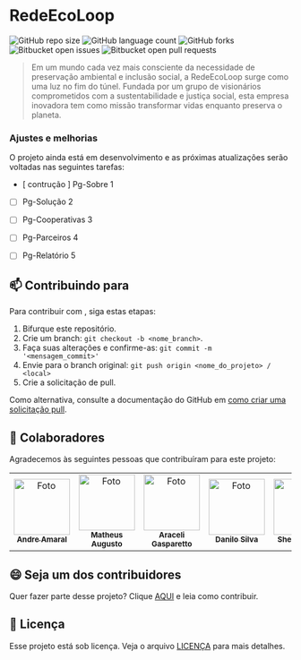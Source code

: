 # RedeEcoLoop

![GitHub repo size](https://img.shields.io/github/repo-size/iuricode/README-template?style=for-the-badge)
![GitHub language count](https://img.shields.io/github/languages/count/iuricode/README-template?style=for-the-badge)
![GitHub forks](https://img.shields.io/github/forks/iuricode/README-template?style=for-the-badge)
![Bitbucket open issues](https://img.shields.io/bitbucket/issues/iuricode/README-template?style=for-the-badge)
![Bitbucket open pull requests](https://img.shields.io/bitbucket/pr-raw/iuricode/README-template?style=for-the-badge)


> Em um mundo cada vez mais consciente da necessidade de preservação ambiental e inclusão social, a RedeEcoLoop surge como uma luz no fim do túnel. Fundada por um grupo de visionários comprometidos com a sustentabilidade e justiça social, esta empresa inovadora tem como missão transformar vidas enquanto preserva o planeta.

### Ajustes e melhorias

O projeto ainda está em desenvolvimento e as próximas atualizações serão voltadas nas seguintes tarefas:

- [ contrução ] Pg-Sobre 1
- [ ] Pg-Solução 2
- [ ] Pg-Cooperativas 3
- [ ] Pg-Parceiros 4
- [ ] Pg-Relatório 5


## 📫 Contribuindo para <MoedaVerde>

Para contribuir com <MoedaVerde>, siga estas etapas:

1. Bifurque este repositório.
2. Crie um branch: `git checkout -b <nome_branch>`.
3. Faça suas alterações e confirme-as: `git commit -m '<mensagem_commit>'`
4. Envie para o branch original: `git push origin <nome_do_projeto> / <local>`
5. Crie a solicitação de pull.

Como alternativa, consulte a documentação do GitHub em [como criar uma solicitação pull](https://help.github.com/en/github/collaborating-with-issues-and-pull-requests/creating-a-pull-request).

## 🤝 Colaboradores

Agradecemos às seguintes pessoas que contribuíram para este projeto:

<table>
  <tr>
    <td align="center">
      <a href="#" title="defina o titulo do link">
        <img src="" width="100px;" alt="Foto"/><br>
        <sub>
          <b>Andre Amaral</b>
        </sub>
      </a>
    </td>
    <td align="center">
      <a href="#" title="defina o titulo do link">
        <img src="" width="100px;" alt="Foto "/><br>
        <sub>
          <b>Matheus Augusto</b>
        </sub>
      </a>
    </td>
    <td align="center">
      <a href="#" title="defina o titulo do link">
        <img src="" width="100px;" alt="Foto "/><br>
        <sub>
          <b>Araceli Gasparetto</b>
        </sub>
      </a>
    </td>
     <td align="center">
      <a href="#" title="defina o titulo do link">
        <img src="" width="100px;" alt="Foto "/><br>
        <sub>
          <b>Danilo Silva</b>
        </sub>
      </a>
    </td>
     <td align="center">
      <a href="#" title="defina o titulo do link">
        <img src="" width="100px;" alt="Foto "/><br>
        <sub>
          <b>Sheila Botton</b>
        </sub>
      </a>
    </td>
  </tr>
</table>

## 😄 Seja um dos contribuidores

Quer fazer parte desse projeto? Clique [AQUI](CONTRIBUTING.md) e leia como contribuir.

## 📝 Licença

Esse projeto está sob licença. Veja o arquivo [LICENÇA](LICENSE.md) para mais detalhes.
